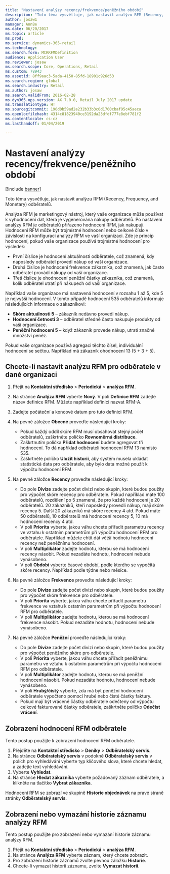 ```yaml
---
title: "Nastavení analýzy recency/frekvence/peněžního období"
description: "Toto téma vysvětluje, jak nastavit analýzu RFM (Recency, Frequency, and Monetary) odběratelů."
author: josaw1
manager: AnnBe
ms.date: 06/20/2017
ms.topic: article
ms.prod: 
ms.service: dynamics-365-retail
ms.technology: 
ms.search.form: MCRRFMDefinition
audience: Application User
ms.reviewer: josaw
ms.search.scope: Core, Operations, Retail
ms.custom: 78943
ms.assetid: 8ff9aac3-5ada-4150-85fd-18901c926d53
ms.search.region: global
ms.search.industry: Retail
ms.author: josaw
ms.search.validFrom: 2016-02-28
ms.dyn365.ops.version: AX 7.0.0, Retail July 2017 update
ms.translationtype: HT
ms.sourcegitcommit: 190d0b59ad2e232b33b3c0d1700cbaf95c45aeca
ms.openlocfilehash: 4314c81823940ce3192da23dfdf777e8ebf781f2
ms.contentlocale: cs-cz
ms.lasthandoff: 01/04/2019

---
```


# <a name="set-up-recency-frequency-and-monetary-rfm-analysis"></a>Nastavení analýzy recency/frekvence/peněžního období

[!include [banner](includes/banner.md)]

Toto téma vysvětluje, jak nastavit analýzu RFM (Recency, Frequency, and Monetary) odběratelů.

Analýza RFM je marketingový nástroj, který vaše organizace může používat k vyhodnocení dat, která je vygenerována nákupy odběratelů. Po nastavení analýzy RFM je odběratelů přiřazeno hodnocení RFM, jak nakupují. Hodnocení RFM může být trojmístné hodnocení nebo celkové číslo v závislosti na konfiguraci analýzy RFM ve vaší organizaci. Zde je princip hodnocení, pokud vaše organizace používá trojmístné hodnocení pro výsledek:

- První číslice je hodnocení aktuálnosti odběratele, což znamená, kdy naposledy odběratel provedl nákup od vaší organizace.
- Druhá číslice je hodnocení frekvence zákazníka, což znamená, jak často odběratel provádí nákupy od vaší organizace.
- Třetí číslice je ohodnocení peněžní částky zákazníka, což znamená, kolik odběratel utratí při nákupech od vaší organizace.

Například vaše organizace má nastavená hodnocení v rozsahu 1 až 5, kde 5 je nejvyšší hodnocení. V tomto případě hodnocení 535 odběratelů informuje následujících informace o zákazníkovi:

- **Skóre aktuálnosti 5** – zákazník nedávno provedl nákup.
- **Hodnocení četnosti 3** – odběratel středně často nakupuje produkty od vaší organizace.
- **Peněžní hodnocení 5** – když zákazník provede nákup, utratí značné množství peněz.

Pokud vaše organizace používá agregaci těchto čísel, individuální hodnocení se sečtou. Například má zákazník ohodnocení 13 (5 + 3 + 5).

## <a name="to-set-up-rfm-analysis-for-the-customers-in-your-organization"></a>Chcete-li nastavit analýzu RFM pro odběratele v dané organizaci

1. Přejít na **Kontaktní středisko** \> **Periodická** \> **analýza RFM**.
2. Na stránce **Analýza RFM** vyberte **Nový**. V poli **Definice RFM** zadejte název definice RFM. Můžete například definici nazvat RFM-A.
3. Zadejte počáteční a koncové datum pro tuto definici RFM.
4. Na pevné záložce **Obecné** proveďte následující kroky:

    - Pokud každý oddíl skóre RFM musí obsahovat stejný počet odběratelů, zaškrtněte políčko **Rovnoměrná distribuce**.
    - Zaškrtnutím políčka **Přidat hodnocení** budete agregovat tři hodnocení. To dá například odběrateli hodnocení RFM 13 namísto 535.
    - Zaškrtněte políčko **Uložit historii**, aby systém musela ukládat statistická data pro odběratele, aby bylo data možné použít k výpočtu hodnocení RFM.

5. Na pevné záložce **Recency** proveďte následující kroky:

    - Do pole **Divize** zadejte počet divizí nebo skupin, které budou použity pro výpočet skóre recency pro odběratele. Pokud například máte 100 odběratelů, rozdělení po 5 znamená, že pro každé hodnocení je 20 odběratelů. 20 zákazníků, kteří naposledy provedli nákup, mají skóre recency 5. Další 20 zákazníků má skóre recency 4 atd. Pokud máte 50 odběratelů, 10 odběratelů má hodnocení recency 5, 10 má hodnocení recency 4 atd.
    - V poli **Priorita** vyberte, jakou váhu chcete přiřadit parametru recency ve vztahu k ostatním parametrům při výpočtu hodnocení RFM pro odběratele. Například můžete chtít dát větší hodnotu hodnocení recency než peněžnímu hodnocení.
    - V poli **Multiplikátor** zadejte hodnotu, kterou se má hodnocení recency násobit. Pokud nezadáte hodnotu, hodnocení nebude vynásobeno.
    - V poli **Období** vyberte časové období, podle kterého se vypočítá skóre recency. Například podle týdne nebo měsíce.

6. Na pevné záložce **Frekvence** proveďte následující kroky:

    - Do pole **Divize** zadejte počet divizí nebo skupin, které budou použity pro výpočet skóre frekvence pro odběratele.
    - V poli **Priorita** vyberte, jakou váhu chcete přiřadit parametru frekvence ve vztahu k ostatním parametrům při výpočtu hodnocení RFM pro odběratele.
    - V poli **Multiplikátor** zadejte hodnotu, kterou se má hodnocení frekvence násobit. Pokud nezadáte hodnotu, hodnocení nebude vynásobeno.

7. Na pevné záložce **Peněžní** proveďte následující kroky:

    - Do pole **Divize** zadejte počet divizí nebo skupin, které budou použity pro výpočet peněžního skóre pro odběratele.
    - V poli **Priorita** vyberte, jakou váhu chcete přiřadit peněžnímu parametru ve vztahu k ostatním parametrům při výpočtu hodnocení RFM pro odběratele.
    - V poli **Multiplikátor** zadejte hodnotu, kterou se má peněžní hodnocení násobit. Pokud nezadáte hodnotu, hodnocení nebude vynásobeno.
    - V poli **Hrubý/čistý** vyberte, zda má být peněžní hodnocení odběratele vypočteno pomocí hrubé nebo čisté částky faktury.
    - Pokud mají být vrácené částky odběratele odečteny od výpočtu celkové fakturované částky odběratele, zaškrtněte políčko **Odečíst vrácení**.

## <a name="view-a-customers-rfm-score"></a>Zobrazení hodnocení RFM odběratele

Tento postup použijte k zobrazení hodnocení RFM odběratele.

1. Přejděte na **Kontaktní středisko** \> **Deníky** \> **Odběratelský servis**.
2. Na stránce **Odběratelský servis** v podokně **Odběratelský servis** v polích pro vyhledávání vyberte typ klíčového slova, které chcete hledat, a zadejte text vyhledávání.
3. Vyberte **Vyhledat**.
4. Na stránce **Hledat zákazníka** vyberte požadovaný záznam odběratele, a klikněte na tlačítko **Vybrat zákazníka**.

Hodnocení RFM se zobrazí ve skupině **Historie objednávek** na pravé straně stránky **Odběratelský servis**.

## <a name="view-or-clear-the-history-of-an-rfm-analysis-record"></a>Zobrazení nebo vymazání historie záznamu analýzy RFM

Tento postup použijte pro zobrazení nebo vymazání historie záznamu analýzy RFM.

1. Přejít na **Kontaktní středisko** \> **Periodická** \> **analýza RFM**.
2. Na stránce **Analýza RFM** vyberte záznam, který chcete zobrazit.
3. Pro zobrazení historie záznamů zvolte pevnou záložku **Historie**.
4. Chcete-li vymazat historii záznamu, zvolte **Vymazat historii**.

